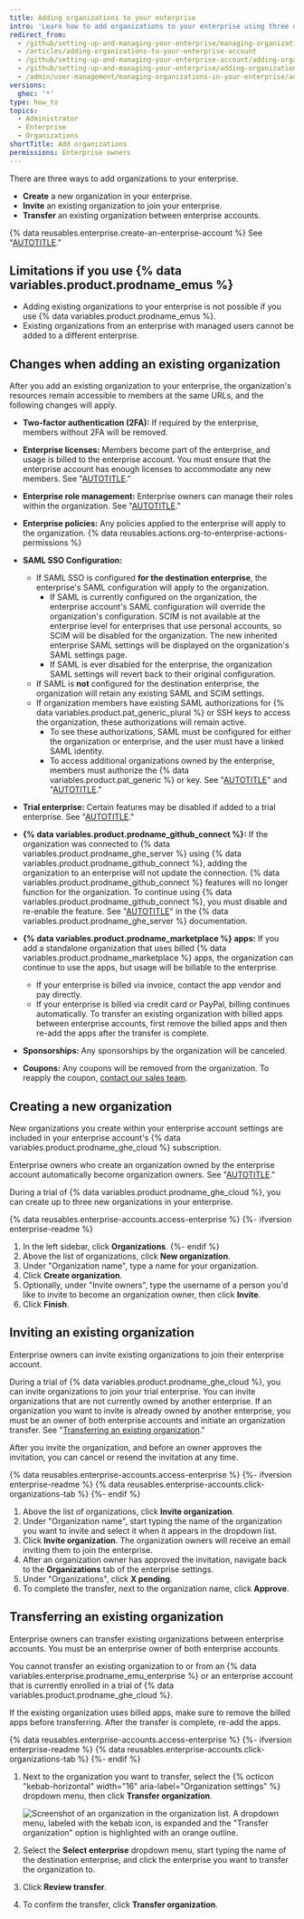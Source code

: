 ```yaml
---
title: Adding organizations to your enterprise
intro: 'Learn how to add organizations to your enterprise using three different methods.'
redirect_from:
  - /github/setting-up-and-managing-your-enterprise/managing-organizations-in-your-enterprise-account/adding-organizations-to-your-enterprise-account
  - /articles/adding-organizations-to-your-enterprise-account
  - /github/setting-up-and-managing-your-enterprise-account/adding-organizations-to-your-enterprise-account
  - /github/setting-up-and-managing-your-enterprise/adding-organizations-to-your-enterprise-account
  - /admin/user-management/managing-organizations-in-your-enterprise/adding-organizations-to-your-enterprise
versions:
  ghec: '*'
type: how_to
topics:
  - Administrator
  - Enterprise
  - Organizations
shortTitle: Add organizations
permissions: Enterprise owners
---
```


There are three ways to add organizations to your enterprise.

* **Create** a new organization in your enterprise.
* **Invite** an existing organization to join your enterprise.
* **Transfer** an existing organization between enterprise accounts.

{% data reusables.enterprise.create-an-enterprise-account %} See "[AUTOTITLE](/admin/managing-your-enterprise-account/creating-an-enterprise-account)."

## Limitations if you use {% data variables.product.prodname_emus %}

* Adding existing organizations to your enterprise is not possible if you use {% data variables.product.prodname_emus %}.
* Existing organizations from an enterprise with managed users cannot be added to a different enterprise.

## Changes when adding an existing organization

After you add an existing organization to your enterprise, the organization's resources remain accessible to members at the same URLs, and the following changes will apply.

* **Two-factor authentication (2FA):** If required by the enterprise, members without 2FA will be removed.
* **Enterprise licenses:** Members become part of the enterprise, and usage is billed to the enterprise account. You must ensure that the enterprise account has enough licenses to accommodate any new members. See "[AUTOTITLE](/billing/managing-your-github-billing-settings/about-billing-for-your-enterprise)."
* **Enterprise role management:** Enterprise owners can manage their roles within the organization. See "[AUTOTITLE](/admin/user-management/managing-organizations-in-your-enterprise/managing-your-role-in-an-organization-owned-by-your-enterprise)."
* **Enterprise policies:** Any policies applied to the enterprise will apply to the organization. {% data reusables.actions.org-to-enterprise-actions-permissions %}

* **SAML SSO Configuration:**

  * If SAML SSO is configured **for the destination enterprise**, the enterprise's SAML configuration will apply to the organization.
    * If SAML is currently configured on the organization, the enterprise account's SAML configuration will override the organization's configuration. SCIM is not available at the enterprise level for enterprises that use personal accounts, so SCIM will be disabled for the organization. The new inherited enterprise SAML settings will be displayed on the organization's SAML settings page.
    * If SAML is ever disabled for the enterprise, the organization SAML settings will revert back to their original configuration.
  * If SAML is **not** configured for the destination enterprise, the organization will retain any existing SAML and SCIM settings.
  * If organization members have existing SAML authorizations for {% data variables.product.pat_generic_plural %} or SSH keys to access the organization, these authorizations will remain active.
    * To see these authorizations, SAML must be configured for either the organization or enterprise, and the user must have a linked SAML identity.
    * To access additional organizations owned by the enterprise, members must authorize the {% data variables.product.pat_generic %} or key. See "[AUTOTITLE](/authentication/authenticating-with-saml-single-sign-on/authorizing-a-personal-access-token-for-use-with-saml-single-sign-on)" and "[AUTOTITLE](/authentication/authenticating-with-saml-single-sign-on/authorizing-an-ssh-key-for-use-with-saml-single-sign-on)."

* **Trial enterprise:** Certain features may be disabled if added to a trial enterprise. See "[AUTOTITLE](/admin/overview/setting-up-a-trial-of-github-enterprise-cloud#features-not-included-in-the-trial)."
* **{% data variables.product.prodname_github_connect %}:** If the organization was connected to {% data variables.product.prodname_ghe_server %} using {% data variables.product.prodname_github_connect %}, adding the organization to an enterprise will not update the connection. {% data variables.product.prodname_github_connect %} features will no longer function for the organization. To continue using {% data variables.product.prodname_github_connect %}, you must disable and re-enable the feature. See "[AUTOTITLE](/enterprise-server@latest/admin/configuration/configuring-github-connect/managing-github-connect)" in the {% data variables.product.prodname_ghe_server %} documentation.
* **{% data variables.product.prodname_marketplace %} apps:** If you add a standalone organization that uses billed {% data variables.product.prodname_marketplace %} apps, the organization can continue to use the apps, but usage will be billable to the enterprise.
  * If your enterprise is billed via invoice, contact the app vendor and pay directly.
  * If your enterprise is billed via credit card or PayPal, billing continues automatically.
  To transfer an existing organization with billed apps between enterprise accounts, first remove the billed apps and then re-add the apps after the transfer is complete.
* **Sponsorships:** Any sponsorships by the organization will be canceled.
* **Coupons:** Any coupons will be removed from the organization. To reapply the coupon, [contact our sales team](https://github.com/enterprise/contact).

## Creating a new organization

New organizations you create within your enterprise account settings are included in your enterprise account's {% data variables.product.prodname_ghe_cloud %} subscription.

Enterprise owners who create an organization owned by the enterprise account automatically become organization owners. See "[AUTOTITLE](/organizations/managing-peoples-access-to-your-organization-with-roles/roles-in-an-organization)."

During a trial of {% data variables.product.prodname_ghe_cloud %}, you can create up to three new organizations in your enterprise.

{% data reusables.enterprise-accounts.access-enterprise %}
{%- ifversion enterprise-readme %}
1. In the left sidebar, click **Organizations**.
{%- endif %}
1. Above the list of organizations, click **New organization**.
1. Under "Organization name", type a name for your organization.
1. Click **Create organization**.
1. Optionally, under "Invite owners", type the username of a person you'd like to invite to become an organization owner, then click **Invite**.
1. Click **Finish**.

## Inviting an existing organization

Enterprise owners can invite existing organizations to join their enterprise account.

During a trial of {% data variables.product.prodname_ghe_cloud %}, you can invite organizations to join your trial enterprise. You can invite organizations that are not currently owned by another enterprise. If an organization you want to invite is already owned by another enterprise, you must be an owner of both enterprise accounts and initiate an organization transfer. See "[Transferring an existing organization](#transferring-an-existing-organization)."

After you invite the organization, and before an owner approves the invitation, you can cancel or resend the invitation at any time.

{% data reusables.enterprise-accounts.access-enterprise %}
{%- ifversion enterprise-readme %}
{% data reusables.enterprise-accounts.click-organizations-tab %}
{%- endif %}
1. Above the list of organizations, click **Invite organization**.
1. Under "Organization name", start typing the name of the organization you want to invite and select it when it appears in the dropdown list.
1. Click **Invite organization**. The organization owners will receive an email inviting them to join the enterprise.
1. After an organization owner has approved the invitation, navigate back to the **Organizations** tab of the enterprise settings.
1. Under "Organizations", click **X pending**.
1. To complete the transfer, next to the organization name, click **Approve**.

## Transferring an existing organization

Enterprise owners can transfer existing organizations between enterprise accounts. You must be an enterprise owner of both enterprise accounts.

You cannot transfer an existing organization to or from an {% data variables.enterprise.prodname_emu_enterprise %} or an enterprise account that is currently enrolled in a trial of {% data variables.product.prodname_ghe_cloud %}.

If the existing organization uses billed apps, make sure to remove the billed apps before transferring. After the transfer is complete, re-add the apps.

{% data reusables.enterprise-accounts.access-enterprise %}
{%- ifversion enterprise-readme %}
{% data reusables.enterprise-accounts.click-organizations-tab %}
{%- endif %}
1. Next to the organization you want to transfer, select the {% octicon "kebab-horizontal" width="16" aria-label="Organization settings" %} dropdown menu, then click **Transfer organization**.

   ![Screenshot of an organization in the organization list. A dropdown menu, labeled with the kebab icon, is expanded and the "Transfer organization" option is highlighted with an orange outline.](/assets/images/help/business-accounts/transfer-organization.png)

1. Select the **Select enterprise** dropdown menu, start typing the name of the destination enterprise, and click the enterprise you want to transfer the organization to.
1. Click **Review transfer**.
1. To confirm the transfer, click **Transfer organization**.
